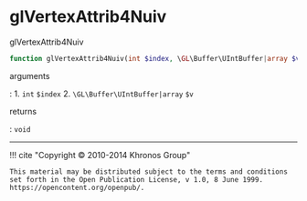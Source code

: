 # glVertexAttrib4Nuiv
glVertexAttrib4Nuiv

```php
function glVertexAttrib4Nuiv(int $index, \GL\Buffer\UIntBuffer|array $v) : void
```

arguments

:    1. `int` `$index` 
    2. `\GL\Buffer\UIntBuffer|array` `$v` 

returns

:    `void` 

---
     

!!! cite "Copyright © 2010-2014 Khronos Group"

    This material may be distributed subject to the terms and conditions set forth in the Open Publication License, v 1.0, 8 June 1999. https://opencontent.org/openpub/.